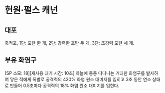 # 헌원·펄스 캐넌

## 대포

축적포, 1단: 포탄 한 개, 2단: 강력한 포탄 두 개, 3단: 초강력 포탄 세 개.

## 부유 화염구

[SP 소모: 18][재사용 대기 시간: 10초] 하늘에 둥둥 떠다니는 거대한 화염구를 발사하여 닿은 적에게 폭발로 공격력의 420% 화염 원소 대미지를 입히고 3초 동안 연소 상태로 만들어 0.5초마다 공격력의 18% 화염 원소 대미지를 입힌다.
